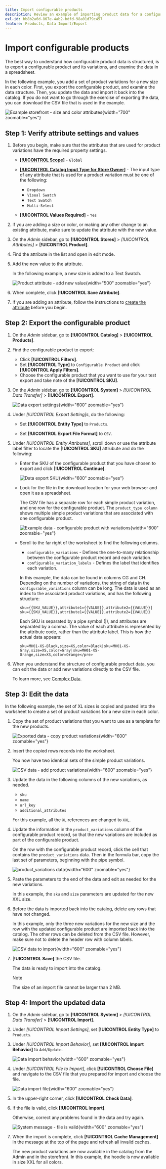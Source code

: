 ```yaml
---
title: Import configurable products
description: Review an example of importing product data for a configurable product.
exl-id: bb8b2a6d-867e-4ab2-bdfd-98a01d79c457
feature: Products, Data Import/Export
---
```

# Import configurable products

The best way to understand how configurable product data is structured, is to export a configurable product and its variations, and examine the data in a spreadsheet.

In the following example, you add a set of product variations for a new size in each color. First, you export the configurable product, and examine the data structure. Then, you update the data and import it back into the catalog. If you do not want to go through the exercise of exporting the data, you can download the CSV file that is used in the example.

![Example storefront - size and color attributes](./assets/storefront-hoodie-new-size.png){width="700" zoomable="yes"}

## Step 1: Verify attribute settings and values

1. Before you begin, make sure that the attributes that are used for product variations have the required property settings.

   - [**[!UICONTROL Scope]**](../getting-started/websites-stores-views.md#scope-settings) - `Global`
   - [**[!UICONTROL Catalog Input Type for Store Owner]**](data-attributes-product.md) - The input type of any attribute that is used for a product variation must be one of the following:

      - `Dropdown`
      - `Visual Swatch`
      - `Text Swatch`
      - `Multi-Select`

   - **[!UICONTROL Values Required]** - `Yes`

1. If you are adding a size or color, or making any other change to an existing attribute, make sure to update the attribute with the new value.

1. On the _Admin_ sidebar, go to **[!UICONTROL Stores]** > _[!UICONTROL Attributes]_ > **[!UICONTROL Product]**.

1. Find the attribute in the list and open in edit mode.

1. Add the new value to the attribute.

   In the following example, a new size is added to a Text Swatch.

   ![Product attribute - add new value](./assets/data-transfer-configurable-product-add-new-attribute-value.png){width="500" zoomable="yes"}

1. When complete, click **[!UICONTROL Save Attribute]**.

1. If you are adding an attribute, follow the instructions to [create the attribute](../catalog/attribute-product-create.md) before you begin.

## Step 2: Export the configurable product

1. On the _Admin_ sidebar, go to **[!UICONTROL Catalog]** > **[!UICONTROL Products]**.

1. Find the configurable product to export:

   - Click **[!UICONTROL Filters]**.
   - Set **[!UICONTROL Type]** to `Configurable Product` and click **[!UICONTROL Apply Filters]**.
   - Choose the configurable product that you want to use for your test export and take note of the **[!UICONTROL SKU]**.

1. On the _Admin_ sidebar, go to **[!UICONTROL System]** > _[!UICONTROL Data Transfer]_ > **[!UICONTROL Export]**.

   ![Data export settings](./assets/data-transfer-export-settings.png){width="600" zoomable="yes"}

1. Under _[!UICONTROL Export Setting]s_, do the following:

   - Set **[!UICONTROL Entity Type]** to `Products`.

   - Set **[!UICONTROL Export File Format]** to `CSV`.

1. Under _[!UICONTROL Entity Attributes]_, scroll down or use the attribute label filter to locate the **[!UICONTROL SKU]** attrubute and do the following:

   - Enter the SKU of the configurable product that you have chosen to export and click **[!UICONTROL Continue]**.

      ![Data export SKU](./assets/data-transfer-export-sku.png){width="600" zoomable="yes"}

   - Look for the file in the download location for your web browser and open it as a spreadsheet.

      The CSV file has a separate row for each simple product variation, and one row for the configurable product. The `product_type column` shows multiple simple product variations that are associated with one configurable product.

      ![Example data - configurable product with variations](./assets/data-transfer-csv-configurable-product.png){width="600" zoomable="yes"}

   - Scroll to the far right of the worksheet to find the following columns.

      - `configurable_variations` - Defines the one-to-many relationship between the configurable product record and each variation.
      - `configurable_variation_labels` - Defines the label that identifies each variation.

      In this example, the data can be found in columns CG and CH. Depending on the number of variations, the string of data in the `configurable_variations` column can be long. The data is used as an index to the associated product variations, and has the following structure:

      ```text
      sku={{SKU_VALUE}},attribute1={{VALUE}},attribute2={{VALUE}}| sku={{SKU_VALUE}},attribute1={{VALUE}},attribute2={{VALUE}}
      ```

      Each SKU is separated by a pipe symbol (&#124;), and attributes are separated by a comma. The value of each attribute is represented by the attribute code, rather than the attribute label. This is how the actual data appears:

      ```text
      sku=MH01-XS-Black,size=XS,color=Black|sku=MH01-XS-Gray,size=XS,color=Gray|sku=MH01-XS-Orange,size=XS,color=Orange</pre>
      ```

1. When you understand the structure of configurable product data, you can edit the data or add new variations directly to the CSV file.

   To learn more, see [Complex Data](data-attributes-product.md#complex-product-data-attributes).

## Step 3: Edit the data

In the following example, the set of XL sizes is copied and pasted into the worksheet to create a set of product variations for a new size in each color.

1. Copy the set of product variations that you want to use as a template for the new products.

   ![Exported data - copy product variations](./assets/data-transfer-export-configurable-copy-rows.png){width="600" zoomable="yes"}

1. Insert the copied rows records into the worksheet.

   You now have two identical sets of the simple product variations.

   ![CSV data - add product variations](./assets/data-transfer-export-configurable-copy-rows.png){width="600" zoomable="yes"}

1. Update the data in the following columns of the new variations, as needed.

   - `sku`
   - `name`
   - `url_key`
   - `additional_attributes`

   For this example, all the `XL` references are changed to `XXL`.

1. Update the information in the `product_variations` column of the configurable product record, so that the new variations are included as part of the configurable product.

   On the row with the configurable product record, click the cell that contains the `product_variations` data. Then in the formula bar, copy the last set of parameters, beginning with the pipe symbol.

   ![product_variations data](./assets/data-transfer-export-configurable-product-product-variations-data.png){width="600" zoomable="yes"}

1. Paste the parameters to the end of the data and edit as needed for the new variations.

   In this example, the `sku` and `size` parameters are updated for the new XXL size.

1. Before the data is imported back into the catalog, delete any rows that have not changed.

   In this example, only the three new variations for the new size and the row with the updated configurable product are imported back into the catalog. The other rows can be deleted from the CSV file. However, make sure not to delete the header row with column labels.

   ![CSV data to import](./assets/data-transfer-csv-configurable-product-data-ready-to-import.png){width="600" zoomable="yes"}

1. **[!UICONTROL Save]** the CSV file.

   The data is ready to import into the catalog.

   >[!NOTE]
   >
   >The size of an import file cannot be larger than 2 MB.

## Step 4: Import the updated data

1. On the _Admin_ sidebar, go to **[!UICONTROL System]** > _[!UICONTROL Data Transfer]_ > **[!UICONTROL Import]**.

1. Under _[!UICONTROL Import Settings]_, set **[!UICONTROL Entity Type]** to `Products`.

1. Under _[!UICONTROL Import Behavior]_, set **[!UICONTROL Import Behavior]** to `Add/Update`.

   ![Data import behavior](./assets/data-transfer-configurable-product-import-behavior.png){width="600" zoomable="yes"}

1. Under _[!UICONTROL File to Import]_, click **[!UICONTROL Choose File]** and navigate to the CSV file that you prepared for import and choose the file.

   ![Data import file](./assets/data-import-file-to-import.png){width="600" zoomable="yes"}

1. In the upper-right corner, click **[!UICONTROL Check Data]**.

1. If the file is valid, click **[!UICONTROL Import]**.

   Otherwise, correct any problems found in the data and try again.

   ![System message - file is valid](./assets/data-transfer-configurable-product-import-validation-results.png){width="600" zoomable="yes"}

1. When the import is complete, click **[!UICONTROL Cache Management]** in the message at the top of the page and refresh all invalid caches.

   The new product variations are now available in the catalog from the Admin and in the storefront. In this example, the hoodie is now available in size XXL for all colors.
